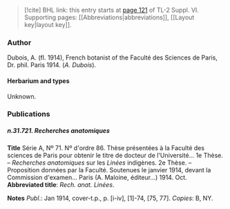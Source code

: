 > [!cite] BHL link: this entry starts at [page 121](https://www.biodiversitylibrary.org/item/103835#page/131/mode/1up) of TL-2 Suppl. VI.
> Supporting pages: [[Abbreviations|abbreviations]], [[Layout key|layout key]].

### Author

Dubois, A. (fl. 1914), French botanist of the Faculté des Sciences de Paris, Dr. phil. Paris 1914. (*A. Dubois*).

#### Herbarium and types

Unknown.

### Publications

##### n.31.721. Recherches anatomiques

**Title**
Série A, Nº 71. Nº d'ordre 86. Thèse présentées à la Faculté des sciences de Paris pour obtenir le titre de docteur de l'Université... 1e Thèse. – *Recherches anatomiques* sur les *Linées* indigènes. 2e Thèse. – Proposition données par la Faculté. Soutenues le janvier 1914, devant la Commission d'examen... Paris (A. Maloine, éditeur...) 1914. Oct.
**Abbreviated title**: *Rech. anat. Linées*.

**Notes**
*Publ*.: Jan 1914, cover-t.p., p. \[i-iv\], \[1\]-74, \[75, 77\]. *Copies*: B, NY.

